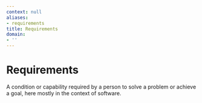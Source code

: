 ```yaml
---
context: null
aliases:
- requirements
title: Requirements
domain:
- ''
---
```


# Requirements

A condition or capability required by a person to solve a problem or achieve a goal, here mostly in the context of software.
